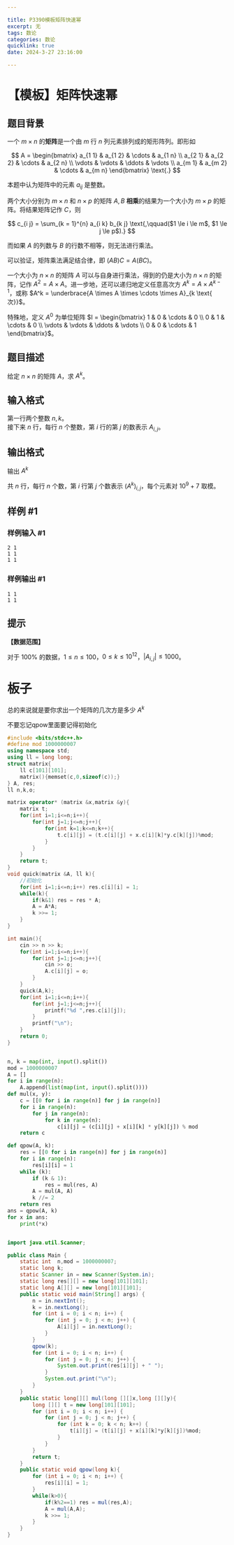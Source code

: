 ```yaml
---

title: P3390模板矩阵快速幂
excerpt: 无
tags: 数论
categories: 数论
quicklink: true
date: 2024-3-27 23:16:00

---
```




# 【模板】矩阵快速幂

## 题目背景

一个 $m \times n$ 的**矩阵**是一个由 $m$ 行 $n$ 列元素排列成的矩形阵列。即形如

$$ A = \begin{bmatrix} a_{1 1} & a_{1 2} & \cdots & a_{1 n} \\ a_{2 1} & a_{2 2} & \cdots & a_{2 n} \\ \vdots & \vdots & \ddots & \vdots \\ a_{m 1} & a_{m 2} & \cdots & a_{m n} \end{bmatrix} \text{.} $$

本题中认为矩阵中的元素 $a_{i j}$ 是整数。

两个大小分别为 $m \times n$ 和 $n \times p$ 的矩阵 $A, B$ **相乘**的结果为一个大小为 $m \times p$ 的矩阵。将结果矩阵记作 $C$，则

$$ c_{i j} = \sum_{k = 1}^{n} a_{i k} b_{k j} \text{,\qquad($1 \le i \le m$, $1 \le j \le p$).} $$

而如果 $A$ 的列数与 $B$ 的行数不相等，则无法进行乘法。

可以验证，矩阵乘法满足结合律，即 $(A B) C = A (B C)$。

一个大小为 $n \times n$ 的矩阵 $A$ 可以与自身进行乘法，得到的仍是大小为 $n \times n$ 的矩阵，记作 $A^2 = A \times A$。进一步地，还可以递归地定义任意高次方 $A^k = A \times A^{k - 1}$，或称 $A^k = \underbrace{A \times A \times \cdots \times A}_{k \text{ 次}}$。

特殊地，定义 $A^0$ 为单位矩阵 $I = \begin{bmatrix} 1 & 0 & \cdots & 0 \\ 0 & 1 & \cdots & 0 \\ \vdots & \vdots & \ddots & \vdots \\ 0 & 0 & \cdots & 1 \end{bmatrix}$。

## 题目描述

给定 $n\times n$ 的矩阵 $A$，求 $A^k$。

## 输入格式

第一行两个整数 $n,k$。  
接下来 $n$ 行，每行 $n$ 个整数，第 $i$ 行的第 $j$ 的数表示 $A_{i,j}$。

## 输出格式

输出 $A^k$

共 $n$ 行，每行 $n$ 个数，第 $i$ 行第 $j$ 个数表示 $(A^k)_{i,j}$，每个元素对 $10^9+7$ 取模。

## 样例 #1

### 样例输入 #1

```
2 1
1 1
1 1
```

### 样例输出 #1

```
1 1
1 1
```

## 提示

**【数据范围】**

对于 $100\%$ 的数据，$1\le n \le 100$，$0 \le k \le 10^{12}$，$|A_{i,j}| \le 1000$。







# 板子

总的来说就是要你求出一个矩阵的几次方是多少 $A^k$

不要忘记qpow里面要记得初始化



```cpp
#include <bits/stdc++.h>
#define mod 1000000007
using namespace std;
using ll = long long;
struct matrix{
	ll c[101][101];
	matrix(){memset(c,0,sizeof(c));}
} A, res;
ll n,k,o;

matrix operator* (matrix &x,matrix &y){
	matrix t;
	for(int i=1;i<=n;i++){
		for(int j=1;j<=n;j++){
			for(int k=1;k<=n;k++){
				t.c[i][j] = (t.c[i][j] + x.c[i][k]*y.c[k][j])%mod;
			}
		}
	}
	return t;
}
void quick(matrix &A, ll k){
	//初始化 
	for(int i=1;i<=n;i++) res.c[i][i] = 1;
	while(k){
		if(k&1) res = res * A;
		A = A*A;
		k >>= 1;
	}
}

int main(){
	cin >> n >> k;
	for(int i=1;i<=n;i++){
		for(int j=1;j<=n;j++){
			cin >> o;
			A.c[i][j] = o;
		}
	}
	quick(A,k);
	for(int i=1;i<=n;i++){
		for(int j=1;j<=n;j++){
			printf("%d ",res.c[i][j]);
		}
		printf("\n");
	}
	return 0;
}



```



```python
n, k = map(int, input().split())
mod = 1000000007
A = []
for i in range(n):
    A.append(list(map(int, input().split())))
def mul(x, y):
    c = [[0 for i in range(n)] for j in range(n)]
    for i in range(n):
        for j in range(n):
            for k in range(n):
                c[i][j] = (c[i][j] + x[i][k] * y[k][j]) % mod
    return c

def qpow(A, k):
    res = [[0 for i in range(n)] for j in range(n)]
    for i in range(n):
        res[i][i] = 1
    while (k):
        if (k & 1):
            res = mul(res, A)
        A = mul(A, A)
        k //= 2
    return res
ans = qpow(A, k)
for x in ans:
    print(*x)



```



```java
import java.util.Scanner;

public class Main {
    static int  n,mod = 1000000007;
    static long k;
    static Scanner in = new Scanner(System.in);
    static long res[][] = new long[101][101];
    static long A[][] = new long[101][101];
    public static void main(String[] args) {
        n = in.nextInt();
        k = in.nextLong();
        for (int i = 0; i < n; i++) {
            for (int j = 0; j < n; j++) {
                A[i][j] = in.nextLong();
            }
        }
        qpow(k);
        for (int i = 0; i < n; i++) {
            for (int j = 0; j < n; j++) {
                System.out.print(res[i][j] + " ");
            }
            System.out.print("\n");
        }
    }
    public static long[][] mul(long [][]x,long [][]y){
        long [][] t = new long[101][101];
        for (int i = 0; i < n; i++) {
            for (int j = 0; j < n; j++) {
                for (int k = 0; k < n; k++) {
                    t[i][j] = (t[i][j] + x[i][k]*y[k][j])%mod;
                }
            }
        }
        return t;
    }
    public static void qpow(long k){
        for (int i = 0; i < n; i++) {
            res[i][i] = 1;
        }
        while(k>0){
            if(k%2==1) res = mul(res,A);
            A = mul(A,A);
            k >>= 1;
        }
    }
}


```


